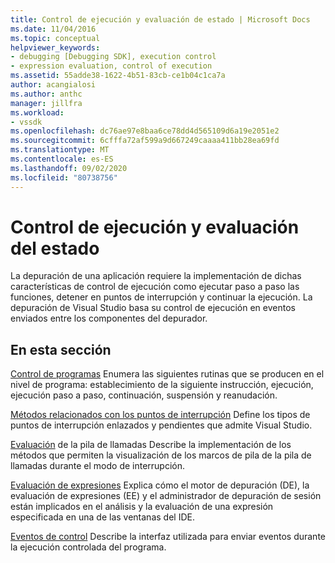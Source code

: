 ```yaml
---
title: Control de ejecución y evaluación de estado | Microsoft Docs
ms.date: 11/04/2016
ms.topic: conceptual
helpviewer_keywords:
- debugging [Debugging SDK], execution control
- expression evaluation, control of execution
ms.assetid: 55adde38-1622-4b51-83cb-ce1b04c1ca7a
author: acangialosi
ms.author: anthc
manager: jillfra
ms.workload:
- vssdk
ms.openlocfilehash: dc76ae97e8baa6ce78dd4d565109d6a19e2051e2
ms.sourcegitcommit: 6cfffa72af599a9d667249caaaa411bb28ea69fd
ms.translationtype: MT
ms.contentlocale: es-ES
ms.lasthandoff: 09/02/2020
ms.locfileid: "80738756"
---
```

# <a name="execution-control-and-state-evaluation"></a>Control de ejecución y evaluación del estado
La depuración de una aplicación requiere la implementación de dichas características de control de ejecución como ejecutar paso a paso las funciones, detener en puntos de interrupción y continuar la ejecución. La depuración de Visual Studio basa su control de ejecución en eventos enviados entre los componentes del depurador.

## <a name="in-this-section"></a>En esta sección
 [Control de programas](../../extensibility/debugger/program-control.md) Enumera las siguientes rutinas que se producen en el nivel de programa: establecimiento de la siguiente instrucción, ejecución, ejecución paso a paso, continuación, suspensión y reanudación.

 [Métodos relacionados con los puntos de interrupción](../../extensibility/debugger/breakpoint-related-methods.md) Define los tipos de puntos de interrupción enlazados y pendientes que admite Visual Studio.

 [Evaluación](../../extensibility/debugger/call-stack-evaluation.md) de la pila de llamadas Describe la implementación de los métodos que permiten la visualización de los marcos de pila de la pila de llamadas durante el modo de interrupción.

 [Evaluación de expresiones](../../extensibility/debugger/expression-evaluation-visual-studio-debugging-sdk.md) Explica cómo el motor de depuración (DE), la evaluación de expresiones (EE) y el administrador de depuración de sesión están implicados en el análisis y la evaluación de una expresión especificada en una de las ventanas del IDE.

 [Eventos de control](../../extensibility/debugger/control-events.md) Describe la interfaz utilizada para enviar eventos durante la ejecución controlada del programa.
